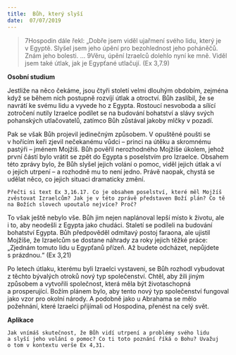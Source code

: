 ```yaml
---
title:  Bůh, který slyší
date:  07/07/2019
---
```


> <p></p>
> 7Hospodin dále řekl: „Dobře jsem viděl ujařmení svého lidu, který je v Egyptě. Slyšel jsem jeho úpění pro bezohlednost jeho poháněčů. Znám jeho bolesti. ... 9Věru, úpění Izraelců dolehlo nyní ke mně. Viděl jsem také útlak, jak je Egypťané utlačují. (Ex 3,7.9)

**Osobní studium**

Jestliže na něco čekáme, jsou čtyři století velmi dlouhým obdobím, zejména když se během nich postupně rozvíjí útlak a otroctví. Bůh zaslíbil, že se navrátí ke svému lidu a vyvede ho z Egypta. Rostoucí nesvoboda a sílící zotročení nutily Izraelce podílet se na budování bohatství a slávy svých pohanských utlačovatelů, zatímco Bůh zůstával jakoby mlčky v pozadí.

Pak se však Bůh projevil jedinečným způsobem. V opuštěné poušti se v hořícím keři zjevil nečekanému vůdci – princi na útěku a skromnému pastýři – jménem Mojžíš. Bůh pověřil nerozhodného Mojžíše úkolem, jehož první částí bylo vrátit se zpět do Egypta s poselstvím pro Izraelce. Obsahem této zprávy bylo, že Bůh slyšel jejich volání o pomoc, viděl jejich útlak a ví o jejich utrpení – a rozhodně mu to není jedno. Právě naopak, chystá se udělat něco, co jejich situaci dramaticky změní.

`Přečti si text Ex 3,16.17. Co je obsahem poselství, které měl Mojžíš zvěstovat Izrael­cům? Jak je v této zprávě představen Boží plán? Co tě na Božích slovech upoutalo nejvíce? Proč?`

To však ještě nebylo vše. Bůh jim nejen naplánoval lepší místo k životu, ale i to, aby neodešli z Egypta jako chudáci. Staletí se podíleli na budování bohatství Egypta. Bůh předpověděl odmítavý postoj faraona, ale ujistil Mojžíše, že Izraelcům se dostane náhrady za roky jejich těžké práce: „Zjednám tomuto lidu u Egypťanů přízeň. Až budete odcházet, nepůjdete s prázdnou.“ (Ex 3,21)

Po letech útlaku, kterému byli Izraelci vystaveni, se Bůh rozhodl vybudovat z těchto bývalých otroků nový typ společenství. Chtěl, aby žili jiným způsobem a vytvořili společnost, která měla být životaschopná a prosperující. Božím plánem bylo, aby tento nový typ společenství fungoval jako vzor pro okolní národy. A podobně jako u Abrahama se mělo požehnání, které Izraelci přijímali od Hospodina, přenést na celý svět.

**Aplikace**

`Jak vnímáš skutečnost, že Bůh vidí utrpení a problémy svého lidu a slyší jeho volání o pomoc? Co ti toto poznání říká o Bohu? Uvažuj o tom v kontextu verše Ex 4,31.`